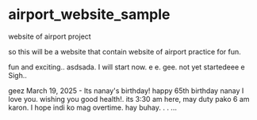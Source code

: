 # airport_website_sample
website of airport project

so this will be a website that contain website of airport practice for fun.

fun and exciting..
asdsada.
I will start now. e e.
gee.
not yet startedeee
e
Sigh..

geez
March 19, 2025 - Its nanay's birthday! happy 65th birthday nanay I love you. wishing you good health!. its 3:30 am here, may duty pako 6 am karon. I hope indi ko mag overtime. hay buhay. . .
...
